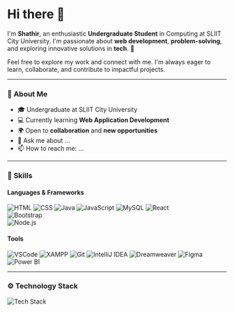 # Hi there 👋

I'm **Shathir**, an enthusiastic **Undergraduate Student** in Computing at SLIIT City University. I'm passionate about **web development**, **problem-solving**, and exploring innovative solutions in **tech**. 🚀

Feel free to explore my work and connect with me. I'm always eager to learn, collaborate, and contribute to impactful projects.

---

### 🌟 **About Me**
- 🎓 Undergraduate at SLIIT City University
- 💻 Currently learning **Web Application Development**
- 🌍 Open to **collaboration** and **new opportunities**
- 💬 Ask me about ...
- 📫 How to reach me: ...

---

### 💼 **Skills**
#### **Languages & Frameworks**
![HTML](https://img.shields.io/badge/HTML5-FF5733?style=for-the-badge&logo=html5&logoColor=white)
![CSS](https://img.shields.io/badge/CSS3-2864F0?style=for-the-badge&logo=css3&logoColor=white)
![Java](https://img.shields.io/badge/Java-ED8B00?style=for-the-badge&logo=java&logoColor=white)
![JavaScript](https://img.shields.io/badge/JavaScript-F7DF1E?style=for-the-badge&logo=javascript&logoColor=black)
![MySQL](https://img.shields.io/badge/MySQL-4479A1?style=for-the-badge&logo=mysql&logoColor=white)
![React](https://img.shields.io/badge/React-61DAFB?style=for-the-badge&logo=react&logoColor=black)  
![Bootstrap](https://img.shields.io/badge/Bootstrap-7952B3?style=for-the-badge&logo=bootstrap&logoColor=white)    
![Node.js](https://img.shields.io/badge/Node.js-339933?style=for-the-badge&logo=node.js&logoColor=white)   

#### **Tools**
![VSCode](https://img.shields.io/badge/VS%20Code-007ACC?style=for-the-badge&logo=visual-studio-code&logoColor=white)
![XAMPP](https://img.shields.io/badge/XAMPP-FB7A24?style=for-the-badge&logo=xampp&logoColor=white)
![Git](https://img.shields.io/badge/Git-F05032?style=for-the-badge&logo=git&logoColor=white)
![IntelliJ IDEA](https://img.shields.io/badge/IntelliJ%20IDEA-000000?style=for-the-badge&logo=intellij-idea&logoColor=white)
![Dreamweaver](https://img.shields.io/badge/Dreamweaver-4AC759?style=for-the-badge&logo=adobe-dreamweaver&logoColor=white)
![Figma](https://img.shields.io/badge/Figma-F24E1E?style=for-the-badge&logo=figma&logoColor=white)
![Power BI](https://img.shields.io/badge/Power%20BI-F2C811?style=for-the-badge&logo=power-bi&logoColor=black)

---

### ⚙️ Technology Stack
![Tech Stack](https://skillicons.dev/icons?i=html,css,js,java,react,nodejs,mysql,git,github,vscode,figma&theme=dark)
